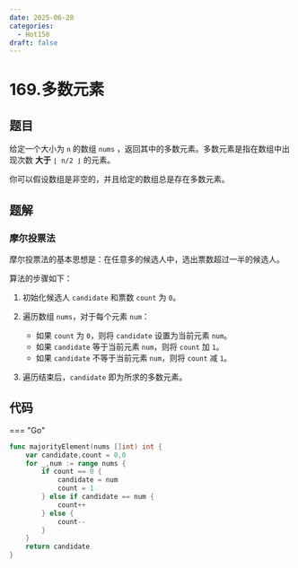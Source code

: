 ```yaml
---
date: 2025-06-28
categories:
  - Hot150
draft: false
---
```


# 169.多数元素

## 题目

给定一个大小为 `n` 的数组 `nums` ，返回其中的多数元素。多数元素是指在数组中出现次数 **大于** `⌊ n/2 ⌋` 的元素。

你可以假设数组是非空的，并且给定的数组总是存在多数元素。

<!-- more -->

## 题解

### 摩尔投票法

摩尔投票法的基本思想是：在任意多的候选人中，选出票数超过一半的候选人。

算法的步骤如下：

1. 初始化候选人 `candidate` 和票数 `count` 为 `0`。
2. 遍历数组 `nums`，对于每个元素 `num`：
    - 如果 `count` 为 `0`，则将 `candidate` 设置为当前元素 `num`。
    - 如果 `candidate` 等于当前元素 `num`，则将 `count` 加 `1`。
    - 如果 `candidate` 不等于当前元素 `num`，则将 `count` 减 `1`。

3. 遍历结束后，`candidate` 即为所求的多数元素。

## 代码

=== "Go"

```go
func majorityElement(nums []int) int {
    var candidate,count = 0,0
    for _,num := range nums {
        if count == 0 {
            candidate = num
            count = 1
        } else if candidate == num {
            count++
        } else {
            count--
        }
    }
    return candidate
}
```